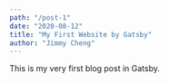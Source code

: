 ```yaml
---
path: "/post-1"
date: "2020-08-12"
title: "My First Website by Gatsby"
author: "Jimmy Cheng"
---
```


This is my very first blog post in Gatsby.
